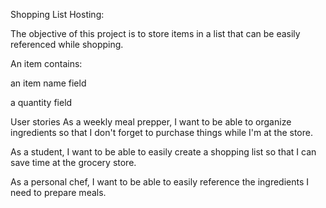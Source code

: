 Shopping List
Hosting: 

The objective of this project is to store items in a list that can be easily referenced while shopping.

An item contains:

an item name field

a quantity field

User stories
As a weekly meal prepper, I want to be able to organize ingredients so that I don't forget to purchase things while I'm at the store.

As a student, I want to be able to easily create a shopping list so that I can save time at the grocery store.

As a personal chef, I want to be able to easily reference the ingredients I need to prepare meals.